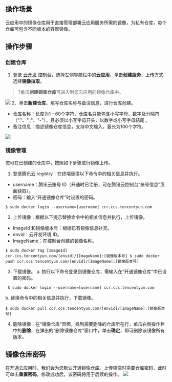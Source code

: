 ## 操作场景
云应用中的镜像仓库用于直接管理部署云应用服务所需的镜像，为私有仓库，每个仓库可包含不同版本的容器镜像。

## 操作步骤 
### 创建仓库 
1. 登录 [云开发](https://console.cloud.tencent.com/tcb) 控制台，选择左侧导航栏中的**云应用**，单击**创建服务**，上传方式选择**镜像拉取**。
>?单击**创建镜像仓库**可进入到您云应用的镜像仓库中。

 ![](https://main.qcloudimg.com/raw/87b479f413b9f439a59929f50765c226.png)
2、单击**新建仓库**，填写仓库名称与备注信息，进行仓库创建。
 - 仓库名称：长度为1 - 60个字符，仓库名只能包含小写字母、数字及分隔符（"."、"_"、"-"），且必须以小写字母开头，以数字或小写字母结尾 。
 - 备注信息：描述镜像仓库信息，支持中文输入，最长为100个字符。
 
  ![](https://main.qcloudimg.com/raw/7c69486bc546be186a28757ea60e8d39.png)

### 镜像管理
您可在已创建的仓库中，按照如下步骤进行镜像上传。
1. 登录腾讯云 registry：在终端替换以下命令中的相关信息并执行。
 - username：腾讯云账号 ID（开通时已注册，可在腾讯云控制台“账号信息”页面获取）。 
 - 密码：输入“开通镜像仓库”时设置的密码。
 
 ```
$ sudo docker login --username=[username] ccr.ccs.tencentyun.com 
```
2. 上传镜像：根据以下提示替换命令中的相关信息并执行，上传镜像。
 - ImageId 和镜像版本号：根据已有镜像信息补充。 
 - envid：云开发环境 ID。 
 - ImageName：在控制台创建的镜像名称。 
 
 ```
 $ sudo docker tag [ImageId] ccr.ccs.tencentyun.com/[envid]/[ImageName]:[镜像版本号] $ sudo docker push ccr.ccs.tencentyun.com/[envid]/[ImageName]:[镜像版本号] 
```
3. 下载镜像。
a. 执行以下命令登录到镜像仓库，需输入在“开通镜像仓库”中已设置的密码。
```
 $ sudo docker login --username=[username] ccr.ccs.tencentyun.com 
```
b. 替换命令中的相关信息并执行，下载镜像。 
 ```
$ sudo docker pull ccr.ccs.tencentyun.com/[envid]/[ImageName]:[镜像版本号] 
```
4. 删除镜像：在“镜像仓库”页面，找到需要删除的仓库所在行，单击右侧操作栏中的**删除**，在弹出的“删除镜像仓库”窗口中，单击**确定**，即可删除该镜像所有版本。

## 镜像仓库密码
在开通云应用时，我们会为您默认开通镜像仓库。上传镜像时需要仓库密码，此时可单击**重置密码**，修改成功后，该密码将用于后续的操作。
![](https://main.qcloudimg.com/raw/b7ca6e88ef3e3ee30f9293d5070e7b8d.png)
